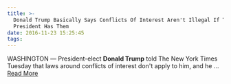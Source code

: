 ```yaml
---
title: >-
  Donald Trump Basically Says Conflicts Of Interest Aren't Illegal If The
  President Has Them
date: 2016-11-23 15:25:45
tags:
---
```

WASHINGTON ― President-elect <b>Donald Trump</b> told The New York Times Tuesday that laws around conflicts of interest don&#39;t apply to him, and he&nbsp;...
[Read More](http://www.huffingtonpost.com/entry/donald-trump-conflict-of-interest_us_58349547e4b09b6055ff367d)